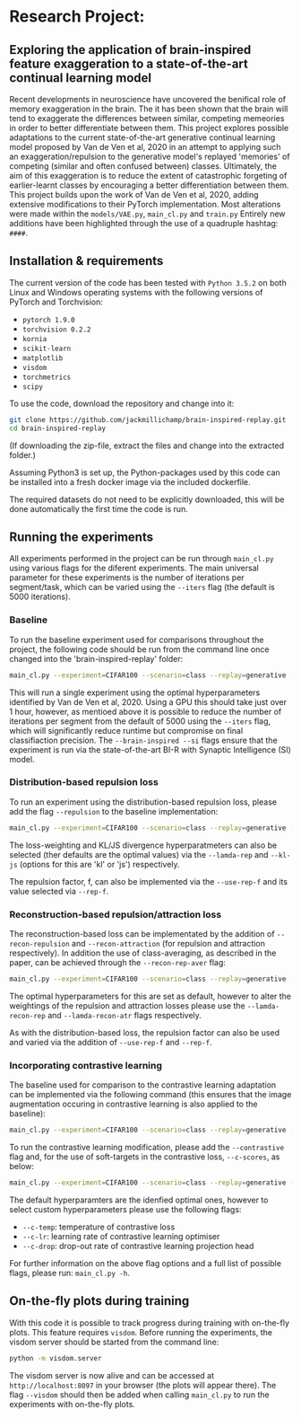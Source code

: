 # Research Project:
## Exploring the application of brain-inspired feature exaggeration to a state-of-the-art continual learning model
Recent developments in neuroscience have uncovered the benifical role of memory exaggeration in the brain. The it has been shown that the brain will tend to exaggerate the differences between similar, competing memeories in order to better differentiate between them. This project explores possible adaptations to the current state-of-the-art generative continual learning model proposed by Van de Ven et al, 2020 in an attempt to applying such an exaggeration/repulsion to the generative model's replayed 'memories' of competing (similar and often confused between) classes. Ultimately, the aim of this exaggeration is to reduce the extent of catastrophic forgeting of earlier-learnt classes by encouraging a better differentiation between them. This project builds upon the work of Van de Ven et al, 2020, adding extensive modifications to their PyTorch implementation. Most alterations were made within the `models/VAE.py`, `main_cl.py` and `train.py` Entirely new additions have been highlighted through the use of a quadruple hashtag: `####`. 


## Installation & requirements
The current version of the code has been tested with `Python 3.5.2` on both Linux and Windows operating systems with the following versions of PyTorch and Torchvision:
* `pytorch 1.9.0`
* `torchvision 0.2.2`
* `kornia`
* `scikit-learn`
* `matplotlib`
* `visdom`
* `torchmetrics`
* `scipy`


To use the code, download the repository and change into it:
```bash
git clone https://github.com/jackmillichamp/brain-inspired-replay.git
cd brain-inspired-replay
```
(If downloading the zip-file, extract the files and change into the extracted folder.)
 
Assuming Python3 is set up, the Python-packages used by this code can be installed into a fresh docker image via the included dockerfile.

The required datasets do not need to be explicitly downloaded, this will be done automatically the first time the code is run.


## Running the experiments
All experiments performed in the project can be run through `main_cl.py` using various flags for the diferent experiments. The main universal parameter for these experiments is the number of iterations per segment/task, which can be varied using the `--iters` flag (the default is 5000 iterations).

### Baseline
To run the baseline experiment used for comparisons throughout the project, the following code should be run from the command line once changed into the 'brain-inspired-replay' folder:
```bash
main_cl.py --experiment=CIFAR100 --scenario=class --replay=generative --brain-inspired --si --c=1e8 --dg-prop=0.6 --pdf
```
This will run a single experiment using the optimal hyperparameters identified by Van de Ven et al, 2020. Using a GPU this should take just over 1 hour, however, as mentioed above it is possible to reduce the number of iterations per segment from the default of 5000 using the `--iters` flag, which will significantly reduce runtime but compromise on final classifiaction precision. The `--brain-inspired --si` flags ensure that the experiment is run via the state-of-the-art BI-R with Synaptic Intelligence (SI) model.

### Distribution-based repulsion loss
To run an experiment using the distribution-based repulsion loss, please add the flag `--repulsion` to the baseline implementation:
```bash
main_cl.py --experiment=CIFAR100 --scenario=class --replay=generative --brain-inspired --si --c=1e8 --dg-prop=0.6 --pdf --repulsion
```
The loss-weighting and KL/JS divergence hyperparatmeters can also be selected (ther defaults are the optimal values) via the `--lamda-rep` and `--kl-js` (options for this are 'kl' or 'js') respectively.

The repulsion factor, f, can also be implemented via the `--use-rep-f` and its value selected via `--rep-f`.

### Reconstruction-based repulsion/attraction loss
The reconstruction-based loss can be implementated by the addition of `--recon-repulsion` and `--recon-attraction` (for repulsion and attraction respectively). In addition the use of class-averaging, as described in the paper, can be achieved through the `--recon-rep-aver` flag:
```bash
main_cl.py --experiment=CIFAR100 --scenario=class --replay=generative --brain-inspired --si --c=1e8 --dg-prop=0.6 --pdf --recon-repulsion --recon-attraction --recon-rep-aver
```
The optimal hyperparameters for this are set as default, however to alter the weightings of the repulsion and attraction losses please use the `--lamda-recon-rep` and `--lamda-recon-atr` flags respectively.

As with the distribution-based loss, the repulsion factor can also be used and varied via the addition of `--use-rep-f` and `--rep-f`.

### Incorporating contrastive learning
The baseline used for comparison to the contrastive learning adaptation can be implemented via the following command (this ensures that the image augmentation occuring in contrastive learning is also applied to the baseline):
```bash
main_cl.py --experiment=CIFAR100 --scenario=class --replay=generative --brain-inspired --si --c=1e8 --dg-prop=0.6 --pdf --not-hidden
```

To run the contrastive learning modification, please add the `--contrastive` flag and, for the use of soft-targets in the contrastive loss, `--c-scores`, as below:
```bash
main_cl.py --experiment=CIFAR100 --scenario=class --replay=generative --brain-inspired --si --c=1e8 --dg-prop=0.6 --pdf --contrastive --c-scores
```
The default hyperparamters are the idenfied optimal ones, however to select custom hyperparameters please use the following flags:
- `--c-temp`: temperature of contrastive loss
- `--c-lr`: learning rate of contrastive learning optimiser
- `--c-drop`: drop-out rate of contrastive learning projection head


For further information on the above flag options and a full list of possible flags, please run: `main_cl.py -h`.


## On-the-fly plots during training
With this code it is possible to track progress during training with on-the-fly plots. This feature requires `visdom`.
Before running the experiments, the visdom server should be started from the command line:
```bash
python -m visdom.server
```
The visdom server is now alive and can be accessed at `http://localhost:8097` in your browser (the plots will appear
there). The flag `--visdom` should then be added when calling `main_cl.py` to run the experiments with on-the-fly plots.
